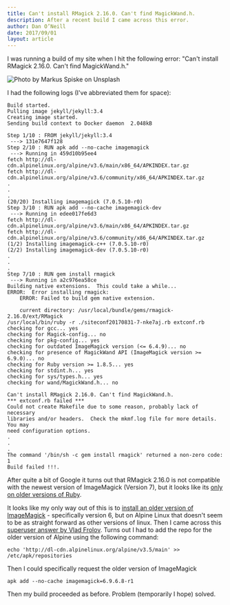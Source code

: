 ```yaml
---
title: Can't install RMagick 2.16.0. Can't find MagickWand.h.
description: After a recent build I came across this error.
author: Dan O’Neill
date: 2017/09/01
layout: article
---
```


I was running a build of my site when I hit the following error: "Can't install RMagick 2.16.0. Can't find MagickWand.h."

![Photo by Markus Spiske on Unsplash](/images/markus-spiske-207946.jpg)

I had the following logs (I've abbreviated them for space):

```
Build started.
Pulling image jekyll/jekyll:3.4
Creating image started.
Sending build context to Docker daemon  2.048kB

Step 1/10 : FROM jekyll/jekyll:3.4
 ---> 131e7647f128
Step 2/10 : RUN apk add --no-cache imagemagick
 ---> Running in 459d10b95ee4
fetch http://dl-cdn.alpinelinux.org/alpine/v3.6/main/x86_64/APKINDEX.tar.gz
fetch http://dl-cdn.alpinelinux.org/alpine/v3.6/community/x86_64/APKINDEX.tar.gz
.
.
.
(20/20) Installing imagemagick (7.0.5.10-r0)
Step 3/10 : RUN apk add --no-cache imagemagick-dev
 ---> Running in edee017fe6d3
fetch http://dl-cdn.alpinelinux.org/alpine/v3.6/main/x86_64/APKINDEX.tar.gz
fetch http://dl-cdn.alpinelinux.org/alpine/v3.6/community/x86_64/APKINDEX.tar.gz
(1/2) Installing imagemagick-c++ (7.0.5.10-r0)
(2/2) Installing imagemagick-dev (7.0.5.10-r0)
.
.
.
Step 7/10 : RUN gem install rmagick
 ---> Running in a2c976ea58ce
Building native extensions.  This could take a while...
ERROR:  Error installing rmagick:
	ERROR: Failed to build gem native extension.

    current directory: /usr/local/bundle/gems/rmagick-2.16.0/ext/RMagick
/usr/local/bin/ruby -r ./siteconf20170831-7-nke7aj.rb extconf.rb
checking for gcc... yes
checking for Magick-config... no
checking for pkg-config... yes
checking for outdated ImageMagick version (<= 6.4.9)... no
checking for presence of MagickWand API (ImageMagick version >= 6.9.0)... no
checking for Ruby version >= 1.8.5... yes
checking for stdint.h... yes
checking for sys/types.h... yes
checking for wand/MagickWand.h... no

Can't install RMagick 2.16.0. Can't find MagickWand.h.
*** extconf.rb failed ***
Could not create Makefile due to some reason, probably lack of necessary
libraries and/or headers.  Check the mkmf.log file for more details.  You may
need configuration options.
.
.
.
The command '/bin/sh -c gem install rmagick' returned a non-zero code: 1
Build failed !!!.
```

After quite a bit of Google it turns out that RMagick 2.16.0 is not compatible with the newest version of ImageMagick (Version 7), but it looks like its [only on older versions of Ruby](https://stackoverflow.com/questions/39494672/rmagick-installation-cant-find-magickwand-h).

It looks like my only way out of this is to [install an older version of ImageMagick](http://antoniolorusso.com/2017/01/29/rmagick-and-imagemagick-7/) - specifically version 6, but on Alpine Linux that doesn't seem to be as straight forward as other versions of linux.  Then I came across this [superuser answer by Vlad Frolov](https://superuser.com/a/1057145). Turns out I had to add the repo for the older version of Alpine using the following command:

```
echo 'http://dl-cdn.alpinelinux.org/alpine/v3.5/main' >> /etc/apk/repositories
```

Then I could specifically request the older version of ImageMagick

```
apk add --no-cache imagemagick=6.9.6.8-r1
```

Then my build proceeded as before. Problem (temporarily I hope) solved.
